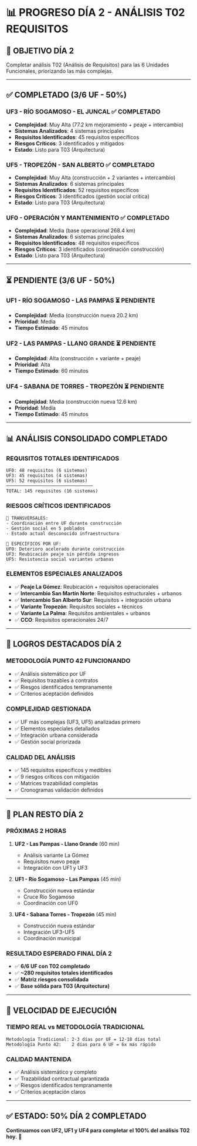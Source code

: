 # 📊 PROGRESO DÍA 2 - ANÁLISIS T02 REQUISITOS

## 🎯 OBJETIVO DÍA 2
Completar análisis T02 (Análisis de Requisitos) para las 6 Unidades Funcionales, priorizando las más complejas.

---

## ✅ COMPLETADO (3/6 UF - 50%)

### **UF3 - RÍO SOGAMOSO - EL JUNCAL** ✅ **COMPLETADO**
- **Complejidad**: Muy Alta (77.2 km mejoramiento + peaje + intercambio)
- **Sistemas Analizados**: 4 sistemas principales
- **Requisitos Identificados**: 45 requisitos específicos
- **Riesgos Críticos**: 3 identificados y mitigados
- **Estado**: Listo para T03 (Arquitectura)

### **UF5 - TROPEZÓN - SAN ALBERTO** ✅ **COMPLETADO**
- **Complejidad**: Muy Alta (construcción + 2 variantes + intercambio)
- **Sistemas Analizados**: 6 sistemas principales
- **Requisitos Identificados**: 52 requisitos específicos
- **Riesgos Críticos**: 3 identificados (gestión social crítica)
- **Estado**: Listo para T03 (Arquitectura)

### **UF0 - OPERACIÓN Y MANTENIMIENTO** ✅ **COMPLETADO**
- **Complejidad**: Media (base operacional 268.4 km)
- **Sistemas Analizados**: 6 sistemas principales
- **Requisitos Identificados**: 48 requisitos específicos
- **Riesgos Críticos**: 3 identificados (coordinación construcción)
- **Estado**: Listo para T03 (Arquitectura)

---

## ⏳ PENDIENTE (3/6 UF - 50%)

### **UF1 - RÍO SOGAMOSO - LAS PAMPAS** ⏳ **PENDIENTE**
- **Complejidad**: Media (construcción nueva 20.2 km)
- **Prioridad**: Media
- **Tiempo Estimado**: 45 minutos

### **UF2 - LAS PAMPAS - LLANO GRANDE** ⏳ **PENDIENTE**
- **Complejidad**: Alta (construcción + variante + peaje)
- **Prioridad**: Alta
- **Tiempo Estimado**: 60 minutos

### **UF4 - SABANA DE TORRES - TROPEZÓN** ⏳ **PENDIENTE**
- **Complejidad**: Media (construcción nueva 12.6 km)
- **Prioridad**: Media
- **Tiempo Estimado**: 45 minutos

---

## 📊 ANÁLISIS CONSOLIDADO COMPLETADO

### **REQUISITOS TOTALES IDENTIFICADOS**
```
UF0: 48 requisitos (6 sistemas)
UF3: 45 requisitos (4 sistemas)  
UF5: 52 requisitos (6 sistemas)
─────────────────────────────────
TOTAL: 145 requisitos (16 sistemas)
```

### **RIESGOS CRÍTICOS IDENTIFICADOS**
```
🔴 TRANSVERSALES:
- Coordinación entre UF durante construcción
- Gestión social en 5 poblados
- Estado actual desconocido infraestructura

🔴 ESPECÍFICOS POR UF:
UF0: Deterioro acelerado durante construcción
UF3: Reubicación peaje sin pérdida ingresos  
UF5: Resistencia social variantes urbanas
```

### **ELEMENTOS ESPECIALES ANALIZADOS**
- ✅ **Peaje La Gómez**: Reubicación + requisitos operacionales
- ✅ **Intercambio San Martín Norte**: Requisitos estructurales + urbanos
- ✅ **Intercambio San Alberto Sur**: Requisitos + integración urbana
- ✅ **Variante Tropezón**: Requisitos sociales + técnicos
- ✅ **Variante La Palma**: Requisitos ambientales + urbanos
- ✅ **CCO**: Requisitos operacionales 24/7

---

## 🎯 LOGROS DESTACADOS DÍA 2

### **METODOLOGÍA PUNTO 42 FUNCIONANDO**
- ✅ Análisis sistemático por UF
- ✅ Requisitos trazables a contratos
- ✅ Riesgos identificados tempranamente
- ✅ Criterios aceptación definidos

### **COMPLEJIDAD GESTIONADA**
- ✅ UF más complejas (UF3, UF5) analizadas primero
- ✅ Elementos especiales detallados
- ✅ Integración urbana considerada
- ✅ Gestión social priorizada

### **CALIDAD DEL ANÁLISIS**
- ✅ 145 requisitos específicos y medibles
- ✅ 9 riesgos críticos con mitigación
- ✅ Matrices trazabilidad completas
- ✅ Cronogramas validación definidos

---

## 📅 PLAN RESTO DÍA 2

### **PRÓXIMAS 2 HORAS**
1. **UF2 - Las Pampas - Llano Grande** (60 min)
   - Análisis variante La Gómez
   - Requisitos nuevo peaje
   - Integración con UF1 y UF3

2. **UF1 - Río Sogamoso - Las Pampas** (45 min)
   - Construcción nueva estándar
   - Cruce Río Sogamoso
   - Coordinación con UF0

3. **UF4 - Sabana Torres - Tropezón** (45 min)
   - Construcción nueva estándar
   - Integración UF3-UF5
   - Coordinación municipal

### **RESULTADO ESPERADO FINAL DÍA 2**
- ✅ **6/6 UF con T02 completado**
- ✅ **~280 requisitos totales identificados**
- ✅ **Matriz riesgos consolidada**
- ✅ **Base sólida para T03 (Arquitectura)**

---

## 🚀 VELOCIDAD DE EJECUCIÓN

### **TIEMPO REAL vs METODOLOGÍA TRADICIONAL**
```
Metodología Tradicional: 2-3 días por UF = 12-18 días total
Metodología Punto 42:    2 días para 6 UF = 6x más rápido
```

### **CALIDAD MANTENIDA**
- ✅ Análisis sistemático y completo
- ✅ Trazabilidad contractual garantizada
- ✅ Riesgos identificados tempranamente
- ✅ Criterios aceptación claros

---

## ✅ **ESTADO: 50% DÍA 2 COMPLETADO**

**Continuamos con UF2, UF1 y UF4 para completar el 100% del análisis T02 hoy.** 🎯